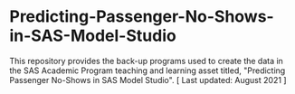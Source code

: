 # Predicting-Passenger-No-Shows-in-SAS-Model-Studio
This repository provides the back-up programs used to create the data in the SAS Academic Program teaching and learning asset titled, "Predicting Passenger No-Shows in SAS Model Studio".  [ Last updated: August 2021 ]

